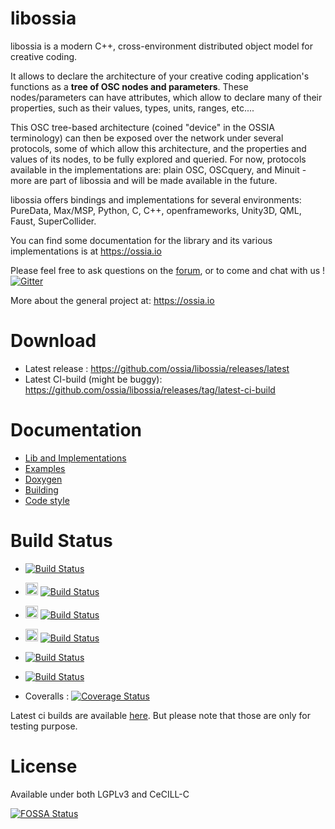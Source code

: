 libossia
===

libossia is a modern C++, cross-environment distributed object model for creative coding.

It allows to declare the architecture of your creative coding application's functions as a **tree of OSC nodes and parameters**. These nodes/parameters can have attributes, which allow to declare many of their properties, such as their values, types, units, ranges, etc....

This OSC tree-based architecture (coined "device" in the OSSIA terminology) can then be exposed over the network under several protocols, some of which allow this architecture, and the properties and values of its nodes, to be fully explored and queried. For now, protocols available in the implementations are: plain OSC, OSCquery, and Minuit - more are part of libossia and will be made available in the future.

libossia offers bindings and implementations for several environments: PureData, Max/MSP, Python, C, C++, openframeworks, Unity3D, QML, Faust, SuperCollider.

You can find some documentation for the library and its various implementations is at https://ossia.io

Please feel free to ask questions on the [forum](http://forum.ossia.io/c/libossia), or to come and chat with us ! [![Gitter](https://badges.gitter.im/ossia/libossia.svg)](https://gitter.im/ossia/libossia?utm_source=badge&utm_medium=badge&utm_campaign=pr-badge)

More about the general project at: https://ossia.io

Download
========
* Latest release : https://github.com/ossia/libossia/releases/latest
* Latest CI-build (might be buggy): https://github.com/ossia/libossia/releases/tag/latest-ci-build

Documentation
=============
* [Lib and Implementations](https://ossia.github.io/ossia-docs)
* [Examples](https://github.com/ossia/libossia/tree/master/examples)
* [Doxygen](http://ossia.github.io/libossia/html)
* [Building](https://github.com/ossia/libossia/wiki/Building)
* [Code style](https://github.com/ossia/libossia/wiki/Code-style-guide)

Build Status
============
* [![Build Status](https://github.com/ossia/libossia/actions/workflows/benchmarks.yml/badge.svg)](https://github.com/ossia/libossia/actions/workflows/benchmarks.yml)

* <img src="https://upload.wikimedia.org/wikipedia/commons/thumb/9/93/Logo_Max_8_software.jpg/244px-Logo_Max_8_software.jpg" alt="Max" height="20"/> [![Build Status](https://github.com/ossia/libossia/actions/workflows/ossia-max.yml/badge.svg)](https://github.com/ossia/libossia/actions/workflows/ossia-max.yml)

* <img src="https://patchstorage.com/wp-content/themes/bayside/images/logo-pd-vanilla.png" alt="Pd" height="20"/> [![Build Status](https://github.com/ossia/libossia/actions/workflows/ossia-pd.yml/badge.svg)](https://github.com/ossia/libossia/actions/workflows/ossia-pd.yml)

* <img src="https://unity3d.com/profiles/unity3d/themes/unity/images/pages/branding_trademarks/unity-tab-square-black.png" alt="Unity3D" height="20"/> [![Build Status](https://github.com/ossia/libossia/actions/workflows/ossia-unity.yml/badge.svg)](https://github.com/ossia/libossia/actions/workflows/ossia-unity.yml)

* [![Build Status](https://github.com/ossia/libossia/actions/workflows/doc.yml/badge.svg)](https://github.com/ossia/libossia/actions/workflows/doc.yml)

* [![Build Status](https://github.com/ossia/libossia/actions/workflows/coverage.yml/badge.svg)](https://github.com/ossia/libossia/actions/workflows/coverage.yml)

* Coveralls : [![Coverage Status](https://coveralls.io/repos/github/ossia/libossia/badge.svg?branch=master)](https://coveralls.io/github/ossia/libossia?branch=master)

Latest ci builds are available [here](https://github.com/ossia/libossia/releases/tag/latest-ci-build). But please note that those are only for testing purpose.

License
=======
Available under both LGPLv3 and CeCILL-C

[![FOSSA Status](https://app.fossa.io/api/projects/git%2Bhttps%3A%2F%2Fgithub.com%2FOSSIA%2Flibossia.svg?type=shield)](https://app.fossa.io/projects/git%2Bhttps%3A%2F%2Fgithub.com%2FOSSIA%2Flibossia?ref=badge_shield)
